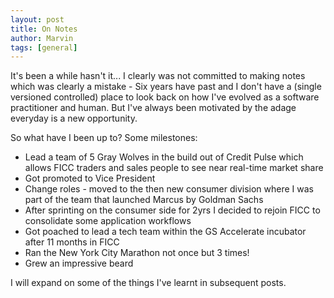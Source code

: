 ```yaml
--- 
layout: post
title: On Notes
author: Marvin
tags: [general]   
--- 
```



It's been a while hasn't it... I clearly was not committed to making notes which was clearly a mistake - Six years have past and I don't have a (single versioned controlled) place to look back on how I've evolved as a software practitioner and human. But I've always been motivated by the adage everyday is a new opportunity.


So what have I been up to? Some milestones:

+ Lead a team of 5 Gray Wolves in the build out of Credit Pulse which allows FICC traders and sales people to see near real-time market share
+ Got promoted to Vice President
+ Change roles - moved to the then new consumer division where I was part of the team that launched Marcus by Goldman Sachs
+ After sprinting on the consumer side for 2yrs I decided to rejoin FICC to consolidate some application workflows
+ Got poached to lead a tech team within the GS Accelerate incubator after 11 months in FICC
+ Ran the New York City Marathon not once but 3 times!
+ Grew an impressive beard


I will expand on some of the things I've learnt in subsequent posts.

